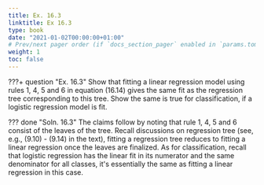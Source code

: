 ```yaml
---
title: Ex. 16.3
linktitle: Ex 16.3
type: book
date: "2021-01-02T00:00:00+01:00"
# Prev/next pager order (if `docs_section_pager` enabled in `params.toml`)
weight: 1
toc: false
---
```


???+ question "Ex. 16.3"
	Show that fitting a linear regression model using rules 1, 4, 5 and 6 in equation (16.14) gives the same fit as the regression tree corresponding to this tree. Show the same is true for classification, if a logistic regression model is fit.

??? done "Soln. 16.3"
	The claims follow by noting that rule 1, 4, 5 and 6 consist of the leaves of the tree. Recall discussions on regression tree (see, e.g., (9.10) - (9.14) in the text), fitting a regression tree reduces to fitting a linear regression once the leaves are finalized. As for classification, recall that logistic regression has the linear fit in its numerator and the same denominator for all classes, it's essentially the same as fitting a linear regression in this case.

